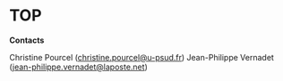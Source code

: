 # TOP

**Contacts**

Christine Pourcel (<christine.pourcel@u-psud.fr>)
Jean-Philippe Vernadet (<jean-philippe.vernadet@laposte.net>)